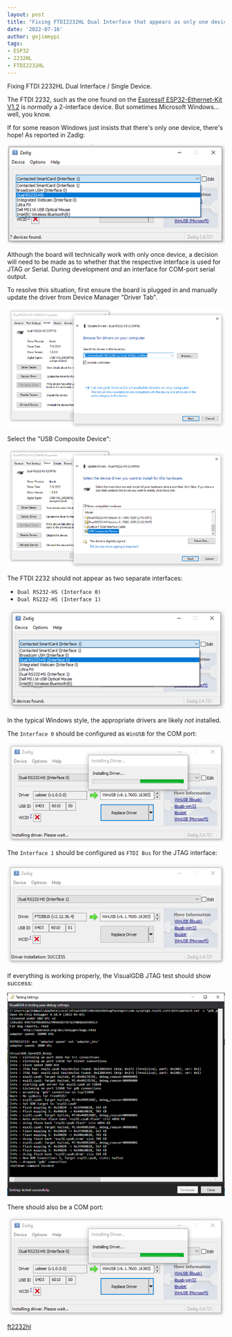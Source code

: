 ```yaml
---
layout: post
title: "Fixing FTDI2232HL Dual Interface that appears as only one device"
date: '2022-07-16'
author: gojimmypi
tags:
- ESP32
- 2232HL
- FTDI2232HL
---
```


Fixing FTDI 2232HL Dual Interface / Single Device.

The FTDI 2232, such as the one found on the [Espressif ESP32-Ethernet-Kit V1.2](https://docs.espressif.com/projects/esp-idf/en/latest/esp32/hw-reference/esp32/get-started-ethernet-kit.html#) 
is _normally_ a 2-interface device. But sometimes Microsoft Windows... well, you know.

If for some reason Windows just insists that there's only one device, there's hope! As reported in Zadig:

![single-FTDI2232HL.png](../images/esp32-devkit/single-FTDI2232HL.png)

Although the board will technically work with only once device, a decision will need to be made as to whether
that the respective interface is used for JTAG _or_ Serial. During development _and_ an interface for COM-port 
serial output.

To resolve this situation, first ensure the board is plugged in and manually update
the driver from Device Manager "Driver Tab". 

![pick_new_driver.png](../images/esp32-devkit/pick_new_driver.png)

Select the "USB Composite Device":

![pick_composite_device.png](../images/esp32-devkit/pick_composite_device.png)

The FTDI 2232 should not appear as two separate interfaces: 

- `Dual RS232-HS (Interface 0)`
- `Dual RS232-HS (Interface 1)`

![newly_dual_RS232-HS_devices.png](../images/esp32-devkit/newly_dual_RS232-HS_devices.png)

In the typical Windows style, the appropriate drivers are likely _not_ installed.

The `Interface 0` should be configured as `WinUSB` for the COM port:

![interface_0_WinUSB.png](../images/esp32-devkit/interface_0_WinUSB.png)

The `Interface 1` should be configured as `FTDI Bus` for the JTAG interface:

![interface_1_FTDIBUS.png](../images/esp32-devkit/interface_1_FTDIBUS.png)

If everything is working properly, the VisualGDB JTAG test should show success:

![JTAG_success.png](../images/esp32-devkit/JTAG_success.png)

There should also be a COM port:

![interface_0_WinUSB.png](../images/esp32-devkit/interface_0_WinUSB.png)




[](https://docs.espressif.com/projects/esp-idf/en/latest/esp32/hw-reference/esp32/get-started-ethernet-kit.html#get-started-esp32-ethernet-kit-v1-2)
[ft2232hl](https://ftdichip.com/products/ft2232hl/)